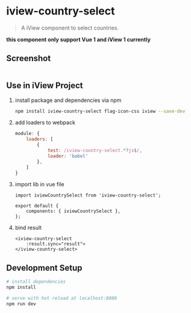 # iview-country-select

> A iView component to select countries.

**this component only support Vue 1 and iView 1 currently**

## Screenshot

![]()

## Use in iView Project

1. install package and dependencies via npm
    ``` bash
    npm install iview-country-select flag-icon-css iview --save-dev
    ```

2. add loaders to webpack

    ```js
    module: {
        loaders: [
            {
                test: /iview-country-select.*?js$/,
                loader: 'babel'
            },
        ]
    }
    ```

3. import lib in vue file

    ```vue
    import iviewCountrySelect from 'iview-country-select';

    export default {
        components: { iviewCountrySelect },
    };
    ```

4. bind result

    ```vue
    <iview-country-select
        :result.sync="result">
    </iview-country-select>
    ```

## Development Setup

``` bash
# install dependencies
npm install

# serve with hot reload at localhost:8080
npm run dev
```
